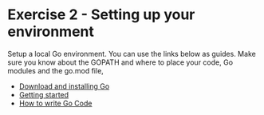 # Exercise 2 - Setting up your environment 

Setup a local Go environment. You can use the links below as guides. Make sure you know about the GOPATH and where to place your code, Go modules and the go.mod file,  

- [Download and installing Go](https://golang.org/doc/install) 
- [Getting started](https://golang.org/doc/tutorial/getting-started)
- [How to write Go Code](https://golang.org/doc/gopath_code)
